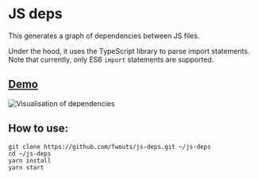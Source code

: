 # JS deps

This generates a graph of dependencies between JS files.

Under the hood, it uses the TypeScript library to parse import statements. Note that currently, only ES6 `import` statements are supported.

## [Demo](https://cdn.rawgit.com/fwouts/js-deps/demo/dist/viz/index.html)

![Visualisation of dependencies](../master/example.png)

## How to use:

```
git clone https://github.com/fwouts/js-deps.git ~/js-deps
cd ~/js-deps
yarn install
yarn start
```
